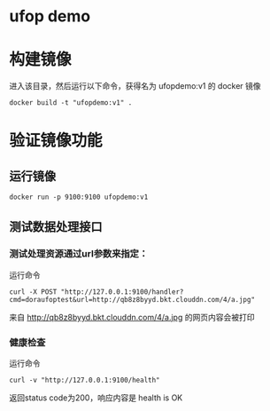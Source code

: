# ufop demo

# 构建镜像
进入该目录，然后运行以下命令，获得名为 ufopdemo:v1 的 docker 镜像

```
docker build -t "ufopdemo:v1" .
```

# 验证镜像功能

## 运行镜像

```
docker run -p 9100:9100 ufopdemo:v1
```

## 测试数据处理接口

### 测试处理资源通过url参数来指定：
运行命令

```
curl -X POST "http://127.0.0.1:9100/handler?cmd=doraufoptest&url=http://qb8z8byyd.bkt.clouddn.com/4/a.jpg"

```

来自 http://qb8z8byyd.bkt.clouddn.com/4/a.jpg 的网页内容会被打印

### 健康检查
运行命令

```
curl -v "http://127.0.0.1:9100/health"
```

返回status code为200，响应内容是 health is OK

